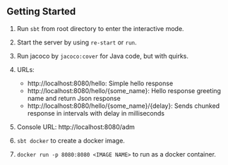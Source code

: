 Getting Started
---------------

1. Run `sbt` from root directory to enter the interactive mode.

2. Start the server by using `re-start` or `run`.

3. Run jacoco by `jacoco:cover` for Java code, but with quirks.

5. URLs:
   * http://localhost:8080/hello: Simple hello response
   * http://localhost:8080/hello/{some_name}: Hello response greeting name and return Json response
   * http://localhost:8080/hello/{some_name}/{delay}: Sends chunked response in intervals with delay in milliseconds

6. Console URL: http://localhost:8080/adm

7. `sbt docker` to create a docker image.

8. `docker run -p 8080:8080 <IMAGE NAME>` to run as a docker container.
